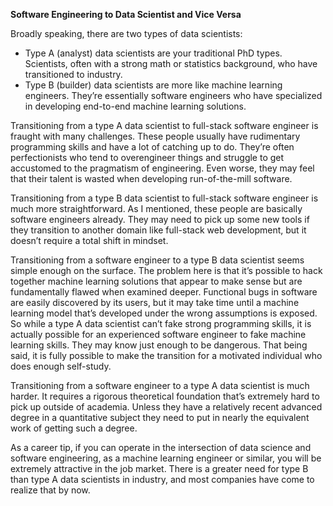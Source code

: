 ****Software Engineering to Data Scientist and Vice Versa****

Broadly speaking, there are two types of data scientists:

- Type A (analyst) data scientists are your traditional PhD types. Scientists, often with a strong math or statistics background, who have transitioned to industry.
- Type B (builder) data scientists are more like machine learning engineers. They’re essentially software engineers who have specialized in developing end-to-end machine learning solutions.

Transitioning from a type A data scientist to full-stack software engineer is fraught with many challenges. These people usually have rudimentary programming skills and have a lot of catching up to do. They’re often perfectionists who tend to overengineer things and struggle to get accustomed to the pragmatism of engineering. Even worse, they may feel that their talent is wasted when developing run-of-the-mill software.

Transitioning from a type B data scientist to full-stack software engineer is much more straightforward. As I mentioned, these people are basically software engineers already. They may need to pick up some new tools if they transition to another domain like full-stack web development, but it doesn’t require a total shift in mindset.

Transitioning from a software engineer to a type B data scientist seems simple enough on the surface. The problem here is that it’s possible to hack together machine learning solutions that appear to make sense but are fundamentally flawed when examined deeper. Functional bugs in software are easily discovered by its users, but it may take time until a machine learning model that’s developed under the wrong assumptions is exposed. So while a type A data scientist can’t fake strong programming skills, it is actually possible for an experienced software engineer to fake machine learning skills. They may know just enough to be dangerous. That being said, it is fully possible to make the transition for a motivated individual who does enough self-study.

Transitioning from a software engineer to a type A data scientist is much harder. It requires a rigorous theoretical foundation that’s extremely hard to pick up outside of academia. Unless they have a relatively recent advanced degree in a quantitative subject they need to put in nearly the equivalent work of getting such a degree.

As a career tip, if you can operate in the intersection of data science and software engineering, as a machine learning engineer or similar, you will be extremely attractive in the job market. There is a greater need for type B than type A data scientists in industry, and most companies have come to realize that by now.
